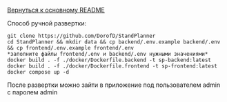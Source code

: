 [Вернуться к основному README](../README.md)

Способ ручной развертки:
```
git clone https://github.com/DorofD/StandPlanner
cd StandPlanner && mkdir data && cp backend/.env.example backend/.env && cp frontend/.env.example frontend/.env
*заполните файлы frontend/.env и backend/.env нужными значениями*
docker build . -f ./docker/Dockerfile.backend -t sp-backend:latest
docker build . -f ./docker/Dockerfile.frontend -t sp-frontend:latest
docker compose up -d
```
После развертки можно зайти в приложение под пользователем admin с паролем admin